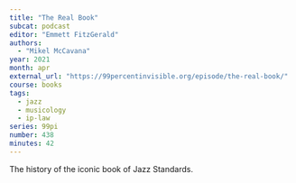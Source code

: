 ```yaml
---
title: "The Real Book"
subcat: podcast
editor: "Emmett FitzGerald"
authors:
  - "Mikel McCavana"
year: 2021
month: apr
external_url: "https://99percentinvisible.org/episode/the-real-book/"
course: books
tags:
  - jazz
  - musicology
  - ip-law
series: 99pi
number: 438
minutes: 42
---
```


The history of the iconic book of Jazz Standards.
